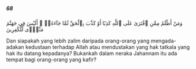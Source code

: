 ##### 68

<span class="ayah">وَمَنْ أَظْلَمُ مِمَّنِ ٱفْتَرَىٰ عَلَى ٱللَّهِ كَذِبًا أَوْ كَذَّبَ بِٱلْحَقِّ لَمَّا جَآءَهُۥٓ ۚ أَلَيْسَ فِى جَهَنَّمَ مَثْوًۭى لِّلْكَٰفِرِينَ</span>

<span class="ayah_translation">Dan siapakah yang lebih zalim daripada orang-orang yang mengada-adakan kedustaan terhadap Allah atau mendustakan yang hak tatkala yang hak itu datang kepadanya? Bukankah dalam neraka Jahannam itu ada tempat bagi orang-orang yang kafir?</span>
